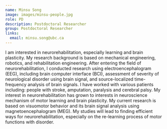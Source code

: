 ```yaml
---
name: Minsu Song
image: images/minsu-people.jpg
role: PD 
description: Postdoctoral Researcher
group: Postdoctoral Researcher
links:
  email: minsu.song@ubc.ca
---
```


I am interested in neurorehabilitation, especially learning and brain plasticity. My research background is based on mechanical engineering, robotics, and rehabilitation engineering. After entering the field of neurorehabilitation, I conducted research using electroencephalogram (EEG), including brain computer interface (BCI), assessment of severity of neurological disorder using brain signal, and source-localized time-frequency analysis of brain signals. I have worked with various patients including: people with stroke, amputation, paralysis and cerebral palsy. My interest in neurorehabilitation has grown to interests in neuroscience mechanism of motor learning and brain plasticity. My current research is based on visuomotor behavior and its brain signal analysis using magnetoencephalogram (MEG). My studies will lead to finding efficient ways for neurorehabilitation, especially on the re-learning process of motor functions with disorder.
